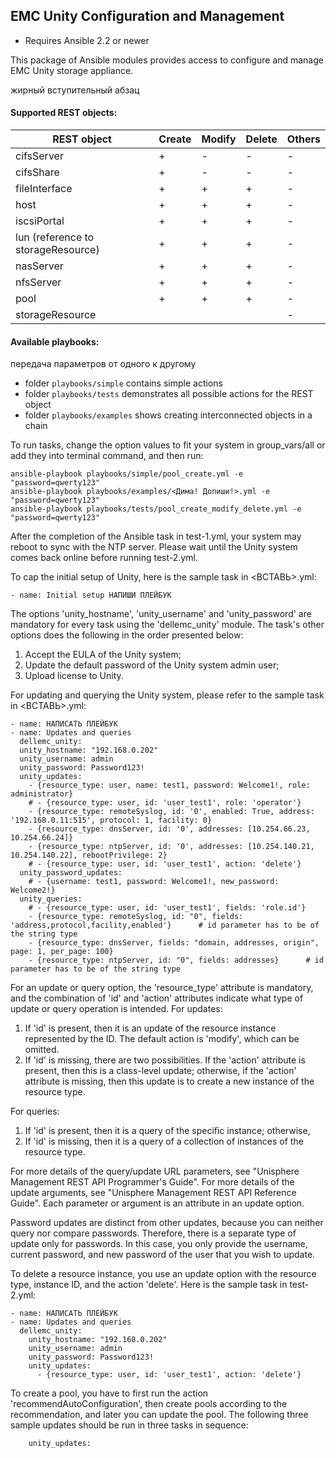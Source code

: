 ## EMC Unity Configuration and Management

- Requires Ansible 2.2 or newer

This package of Ansible modules provides access to configure and manage EMC Unity storage appliance.

жирный вступительный абзац

#### Supported REST objects:

| REST object      | Create  | Modify  | Delete  | Others  |
|------------------|---------|---------|---------|---------|
| cifsServer       |    +    |    -    |    -    |    -    |
| cifsShare        |    +    |    -    |    -    |    -    |
| fileInterface    |    +    |    +    |    +    |    -    |
| host             |    +    |    +    |    +    |    -    |
| iscsiPortal      |    +    |    +    |    +    |    -    |
| lun (reference to storageResource)  |    +    |    +    |    +    |    -    |
| nasServer        |    +    |    +    |    +    |    -    |
| nfsServer        |    +    |    +    |    +    |    -    |
| pool             |    +    |    +    |    +    |    -    |
| storageResource  |         |         |         |    -    |

#### Available playbooks:


 передача параметров от одного к другому
* folder `playbooks/simple` contains simple actions
* folder `playbooks/tests` demonstrates all possible actions for the REST object
* folder `playbooks/examples` shows creating interconnected objects in a chain


To run tasks, change the option values to fit your system in group_vars/all or add they into terminal command, and then run:

    ansible-playbook playbooks/simple/pool_create.yml -e "password=qwerty123"
    ansible-playbook playbooks/examples/<Дима! Допиши!>.yml -e "password=qwerty123"
    ansible-playbook playbooks/tests/pool_create_modify_delete.yml -e "password=qwerty123"

After the completion of the Ansible task in test-1.yml, your system may reboot to sync with
the NTP server. Please wait until the Unity system comes back online before running test-2.yml.

To cap the initial setup of Unity, here is the sample task in <ВСТАВЬ>.yml:

    - name: Initial setup НАПИШИ ПЛЕЙБУК

The options 'unity_hostname', 'unity_username' and 'unity_password' are mandatory for every task using the 'dellemc_unity' module. 
The task's other options does the following in the order presented below:

1. Accept the EULA of the Unity system;
2. Update the default password of the Unity system admin user;
3. Upload license to Unity.

For updating and querying the Unity system, please refer to the sample task in <ВСТАВЬ>.yml:

    - name: НАПИСАТЬ ПЛЕЙБУК
    - name: Updates and queries
      dellemc_unity:
      unity_hostname: "192.168.0.202"
      unity_username: admin
      unity_password: Password123!
      unity_updates:
        - {resource_type: user, name: test1, password: Welcome1!, role: administrator}
        # - {resource_type: user, id: 'user_test1', role: 'operator'}
        - {resource_type: remoteSyslog, id: '0', enabled: True, address: '192.168.0.11:515', protocol: 1, facility: 0}
        - {resource_type: dnsServer, id: '0', addresses: [10.254.66.23, 10.254.66.24]}
        - {resource_type: ntpServer, id: '0', addresses: [10.254.140.21, 10.254.140.22], rebootPrivilege: 2}
        # - {resource_type: user, id: 'user_test1', action: 'delete'}
      unity_password_updates:
        # - {username: test1, password: Welcome1!, new_password: Welcome2!}
      unity_queries:
        # - {resource_type: user, id: 'user_test1', fields: 'role.id'}
        - {resource_type: remoteSyslog, id: "0", fields: 'address,protocol,facility,enabled'}      # id parameter has to be of the string type
        - {resource_type: dnsServer, fields: "domain, addresses, origin", page: 1, per_page: 100}
        - {resource_type: ntpServer, id: "0", fields: addresses}      # id parameter has to be of the string type

For an update or query option, the 'resource_type' attribute is mandatory, and the combination of 'id' and 'action' attributes indicate what type of update or query operation is intended. For updates:

1. If 'id' is present, then it is an update of the resource instance represented by the ID. The default action is 'modify', which can be omitted. 
2. If 'id' is missing, there are two possibilities. If the 'action' attribute is present, then this is a class-level update; otherwise, if the 'action' attribute is missing, then this update is to create a new instance of the resource type.

For queries:

1. If 'id' is present, then it is a query of the specific instance; otherwise, 
2. If 'id' is missing, then it is a query of a collection of instances of the resource type.

For more details of the query/update URL parameters, see "Unisphere Management REST API Programmer's Guide". For more details of the update arguments, see "Unisphere Management REST API Reference Guide". Each parameter or argument is an attribute in an update option.

Password updates are distinct from other updates, because you can neither query nor compare passwords. Therefore, there is a separate type of update only for passwords. In this case, you only provide the username, current password, and new password of the user that you wish to update.

To delete a resource instance, you use an update option with the resource type, instance ID, and the action 'delete'. Here is the sample task in test-2.yml:

    - name: НАПИСАТЬ ПЛЕЙБУК
    - name: Updates and queries
      dellemc_unity:
        unity_hostname: "192.168.0.202"
        unity_username: admin
        unity_password: Password123!
        unity_updates:
          - {resource_type: user, id: 'user_test1', action: 'delete'}

To create a pool, you have to first run the action 'recommendAutoConfiguration', then create pools according to the recommendation, and later you can update the pool. The following three sample updates should be run in three tasks in sequence:

        unity_updates:
